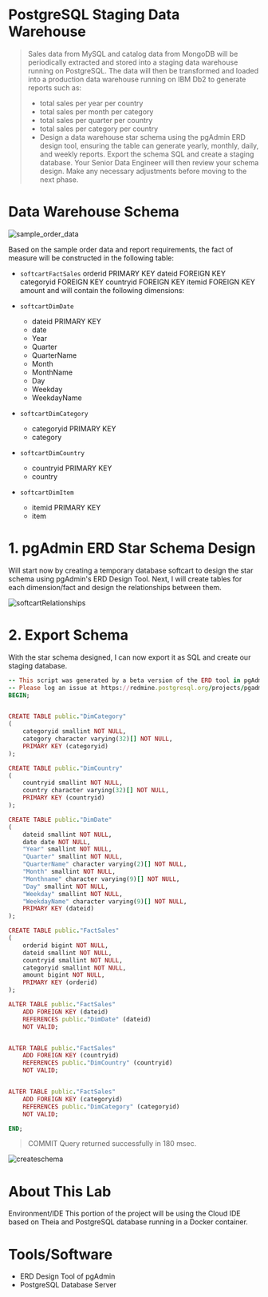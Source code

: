 # PostgreSQL Staging Data Warehouse
> Sales data from MySQL and catalog data from MongoDB will be periodically extracted and stored into a staging data warehouse running on PostgreSQL. The data will then be transformed and loaded into a production data warehouse running on IBM Db2 to generate reports such as:
>- total sales per year per country
>- total sales per month per category
>- total sales per quarter per country
>- total sales per category per country
>- Design a data warehouse star schema using the pgAdmin ERD design tool, ensuring the table can generate yearly, monthly, daily, and weekly reports. Export the schema SQL and create a staging database. Your Senior Data Engineer will then review your schema design. Make any necessary adjustments before moving to the next phase.

# Data Warehouse Schema
![sample_order_data](https://github.com/rupamdusane/IBM-Data_Engineering_Capstone_Project/assets/92736419/c4ab6fa8-a359-4e49-a179-374a1e5ed3eb)

Based on the sample order data and report requirements, the fact of measure will be constructed in the following table:

- `softcartFactSales`
orderid PRIMARY KEY
dateid FOREIGN KEY
categoryid FOREIGN KEY
countryid FOREIGN KEY
itemid FOREIGN KEY
amount
and will contain the following dimensions:

- `softcartDimDate`
  - dateid PRIMARY KEY
  - date
  - Year
  - Quarter
  - QuarterName
  - Month
  - MonthName
  - Day
  - Weekday
  - WeekdayName
- `softcartDimCategory`
  - categoryid PRIMARY KEY
  - category
- `softcartDimCountry`
  - countryid PRIMARY KEY
  - country
- `softcartDimItem`
  - itemid PRIMARY KEY
  - item
# 1. pgAdmin ERD Star Schema Design
Will start now by creating a temporary database softcart to design the star schema using pgAdmin's ERD Design Tool. Next, I will create tables for each dimension/fact and design the relationships between them.

![softcartRelationships](https://github.com/rupamdusane/IBM-Data_Engineering_Capstone_Project/assets/92736419/9ac6d27c-e800-4ca0-be48-84ce0ca9801c)


# 2. Export Schema
With the star schema designed, I can now export it as SQL and create our staging database.
```ruby
-- This script was generated by a beta version of the ERD tool in pgAdmin 4.
-- Please log an issue at https://redmine.postgresql.org/projects/pgadmin4/issues/new if you find any bugs, including reproduction steps.
BEGIN;


CREATE TABLE public."DimCategory"
(
    categoryid smallint NOT NULL,
    category character varying(32)[] NOT NULL,
    PRIMARY KEY (categoryid)
);

CREATE TABLE public."DimCountry"
(
    countryid smallint NOT NULL,
    country character varying(32)[] NOT NULL,
    PRIMARY KEY (countryid)
);

CREATE TABLE public."DimDate"
(
    dateid smallint NOT NULL,
    date date NOT NULL,
    "Year" smallint NOT NULL,
    "Quarter" smallint NOT NULL,
    "QuarterName" character varying(2)[] NOT NULL,
    "Month" smallint NOT NULL,
    "Monthname" character varying(9)[] NOT NULL,
    "Day" smallint NOT NULL,
    "Weekday" smallint NOT NULL,
    "WeekdayName" character varying(9)[] NOT NULL,
    PRIMARY KEY (dateid)
);

CREATE TABLE public."FactSales"
(
    orderid bigint NOT NULL,
    dateid smallint NOT NULL,
    countryid smallint NOT NULL,
    categoryid smallint NOT NULL,
    amount bigint NOT NULL,
    PRIMARY KEY (orderid)
);

ALTER TABLE public."FactSales"
    ADD FOREIGN KEY (dateid)
    REFERENCES public."DimDate" (dateid)
    NOT VALID;


ALTER TABLE public."FactSales"
    ADD FOREIGN KEY (countryid)
    REFERENCES public."DimCountry" (countryid)
    NOT VALID;


ALTER TABLE public."FactSales"
    ADD FOREIGN KEY (categoryid)
    REFERENCES public."DimCategory" (categoryid)
    NOT VALID;

END;
```
> COMMIT
> Query returned successfully in 180 msec.

![createschema](https://github.com/rupamdusane/IBM-Data_Engineering_Capstone_Project/assets/92736419/47d47e00-d448-4de5-a83b-7cdeeaefad1d)


# About This Lab
Environment/IDE
This portion of the project will be using the Cloud IDE based on Theia and PostgreSQL database running in a Docker container.

# Tools/Software
- ERD Design Tool of pgAdmin
- PostgreSQL Database Server
